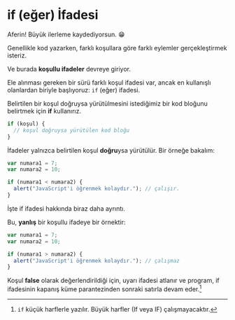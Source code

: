 # if (eğer) İfadesi

Aferin! Büyük ilerleme kaydediyorsun. 😁

Genellikle kod yazarken, farklı koşullara göre farklı eylemler gerçekleştirmek isteriz.

Ve burada **koşullu ifadeler** devreye giriyor.

Ele alınması gereken bir sürü farklı koşul ifadesi var, ancak en kullanışlı olanlardan biriyle başlıyoruz: `if` (eğer) ifadesi.

Belirtilen bir koşul doğruysa yürütülmesini istediğimiz bir kod bloğunu belirtmek için **if** kullanırız.

```javascript	
if (koşul) {
  // koşul doğruysa yürütülen kod bloğu
}
```

İfadeler yalnızca belirtilen koşul **doğru**ysa yürütülür. Bir örneğe bakalım:

```javascript
var numara1 = 7;
var numara2 = 10;

if (numara1 < numara2) {
  alert("JavaScript'i öğrenmek kolaydır."); // çalışır.
}
```

İşte if ifadesi hakkında biraz daha ayrıntı.

Bu, **yanlış** bir koşullu ifadeye bir örnektir:

```javascript
var numara1 = 7;
var numara2 = 10;

if (numara1 > numara2) {
  alert("JavaScript'i öğrenmek kolaydır."); // çalışmaz
}
```

Koşul **false** olarak değerlendirildiği için, uyarı ifadesi atlanır ve program, if ifadesinin kapanış küme parantezinden sonraki satırla devam eder.[^1]

[^1]: `if` küçük harflerle yazılır. Büyük harfler (If veya IF) çalışmayacaktır.
